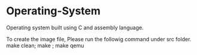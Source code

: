 # Operating-System
Operating system built using C and assembly language.

To create the image file, Please run the followig command under src folder.
make clean; make ; make qemu
